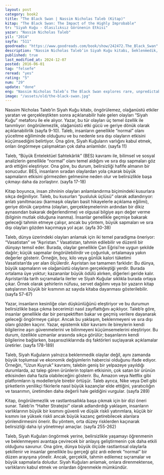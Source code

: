 ```yaml
---
layout: post
category: book2
title: "The Black Swan | Nassim Nicholas Taleb (Kitap)"
kitap: "The Black Swan: The Impact of the Highly Improbable"
tr: "Siyah Kuğu - Olasılıksız Görünenin Etkisi"
yazar: "Nassim Nicholas Taleb"
yil: "2014"
sayfa: "511"
goodreads: "https://www.goodreads.com/book/show/242472.The_Black_Swan"
description: "Nassim Nicholas Taleb’in Siyah Kuğu kitabı, beklenmedik, öngörülemez ve olağanüstü etkileri olan olayları, yani “Siyah Kuğuları” inceliyor. Taleb, belirsizliği anlamanın, onu öngörmeye çalışmaktan daha önemli olduğunu savunuyor ve rastlantısallığın yaşam üzerindeki etkilerini ele alıyor."
published: true
last_modified_at: 2024-12-07
posted: 2016-06-01
tag: "felsefe"
reread: "yes"
rating: "5"
num: "29"
update: "done"
eng: "Nassim Nicholas Taleb’s The Black Swan explores rare, unpredictable events with extraordinary impacts, termed as Black Swans. Taleb argues that understanding uncertainty is more critical than attempting to predict it, emphasizing the profound role of randomness in shaping life."
image: "/assets/old/the-black-swan.jpg"
---
```


Nassim Nicholas Taleb’in Siyah Kuğu kitabı, öngörülemez, olağanüstü etkiler yaratan ve gerçekleştikten sonra açıklanabilir hale gelen olayları “Siyah Kuğu” metaforu ile ele alıyor. Yazar, bu tür olayları üç temel özellik ile tanımlıyor: öngörülemezlik, olağanüstü etki gücü ve geriye dönük olarak açıklanabilirlik (sayfa 9-10). Taleb, insanların genellikle “normal” olanı yüceltme eğiliminde olduğunu ve bu nedenle sıra dışı olayların etkisini küçümsediğini belirtiyor. Ona göre, Siyah Kuğuların varlığını kabul etmek, onları öngörmeye çalışmaktan çok daha anlamlıdır. (sayfa 11)

Taleb, “Büyük Entelektüel Sahtekârlık” (BES) kavramı ile, bilimsel ve sosyal analizlerin genellikle “normal” olanı temel aldığını ve sıra dışı sapmaları göz ardı ettiğini eleştiriyor. Ona göre, bu durum, belirsizliği hafife almanın bir sonucudur. BES, insanların sıradan olaylardan yola çıkarak büyük sapmaların etkisini görmezden gelmesine neden olur ve belirsizlikle başa çıkmayı daha da zorlaştırır. (sayfa 17-18)

Kitap boyunca, insan zihninin olayları anlamlandırma biçimindeki kusurlara sıkça değiniliyor. Taleb, bu kusurları “pusluluk üçlüsü” olarak adlandırıyor: anlatı yanıltmacası (karmaşık olayları basit hikayelerle açıklama eğilimi), geriye dönük çarpıtma (olayları, gerçekleşmelerinin ardından bir dikiz aynasından bakarak değerlendirme) ve olgusal bilgiye aşırı değer verme (bilginin mutlak olduğuna inanma). İnsanlar genellikle geçmişe bakarak geleceği tahmin etmeye çalışır, ancak bu yöntem, büyük sapmaları ve sıra dışı olayları gözden kaçırmaya yol açar. (ayfa 30-38)

Taleb, dünya üzerindeki olayları anlamak için iki temel paradigma öneriyor: “Vasatistan” ve “Aşıristan.” Vasatistan, tahmin edilebilir ve düzenli bir dünyayı temsil eder. Burada, olaylar genellikle Çan Eğrisi’ne uygun şekilde dağılır; küçük sapmalar öngörülebilirdir ve çoğunluk, ortalamaya yakın değerler gösterir. Örneğin, boy, kilo veya günlük kalori tüketimi Vasatistan’da yer alan ölçülerdir. Aşıristan ise tamamen farklıdır: Bu dünya, büyük sapmaların ve olağanüstü olayların gerçekleştiği yerdir. Burada ortalama üye yoktur; kazananlar büyük ödülü alırken, diğerleri geride kalır. Aşıristan’da tarih sıçramalarla ilerler ve Siyah Kuğular sıklıkla burada ortaya çıkar. Örnek olarak şehirlerin nüfusu, servet dağılımı veya bir yazarın kitap satışlarının büyük bir kısmının az sayıda kitaba dayanması gösterilebilir. (sayfa 57-67)

Yazar, insanların kesinliğe olan düşkünlüğünü eleştiriyor ve bu durumun belirsizlikle başa çıkma becerimizi nasıl zayıflattığını açıklıyor. Taleb’e göre, insanlar genellikle dar bir perspektiften bakar ve geçmiş verilere dayanarak geleceği öngörmeye çalışır. Ancak bu yaklaşım, beklenmeyeni ve sıra dışı olanı gözden kaçırır. Yazar, epistemik kibir kavramı ile bireylerin kendi bilgilerine aşırı güvenmelerini ve bilinmeyeni küçümsemelerini eleştiriyor. Bu durum, özellikle uzmanlar arasında sıkça görülür; başarılarını kendi bilgilerine bağlarken, başarısızlıklarında dış faktörleri suçlayarak açıklamalar üretirler. (sayfa 178-189)

Taleb, Siyah Kuğuların yalnızca beklenmedik olaylar değil, aynı zamanda büyük toplumsal ve ekonomik değişimlerin habercisi olduğunu ifade ediyor. Örneğin, “Uzun Kuyruk” kavramı, talebin geniş bir yelpazeye yayıldığı durumlarda, az talep gören ürünlerin toplam etkisinin, çok satan bir ürünün etkisinden daha fazla olabileceğini gösterir. Bu, Amazon veya Netflix gibi platformların iş modelleriyle birebir örtüşür. Taleb ayrıca, Nike veya Dell gibi şirketlerin yenilikçi fikirlerle nasıl büyük kazançlar elde ettiğini, yaratıcılığın ve tasarımın, üretimden daha değerli hale geldiğini vurgular. (sayfa 289)

Kitap, öngörülemezlik ve rastlantısallıkla başa çıkmak için bir dizi öneri sunar. Taleb’in “Halter Stratejisi” olarak adlandırdığı yaklaşım, insanların varlıklarının büyük bir kısmını güvenli ve düşük riskli yatırımlara, küçük bir kısmını ise yüksek riskli ancak büyük kazanç getirebilecek alanlara yönlendirmesini önerir. Bu yöntem, orta düzey risklerden kaçınarak belirsizliği daha iyi yönetmeyi amaçlar. (sayfa 255-262)

Taleb, Siyah Kuğuları öngörmek yerine, belirsizlikle yaşamayı öğrenmenin ve beklenmeyeni avantaja çevirecek bir anlayış geliştirmenin çok daha etkili olduğunu savunur. Ona göre, dünya büyük ölçüde rastlantısal olaylarla şekillenir ve insanlar genellikle bu gerçeği göz ardı ederek “normal” bir düzen arayışına yönelir. Ancak, gerçeklik, tahmin edilemez sıçramalar ve büyük sapmalarla doludur. Siyah Kuğuları anlamak, onlara direnmektense, varlıklarını kabul etmek ve onlardan öğrenmekle mümkündür.
